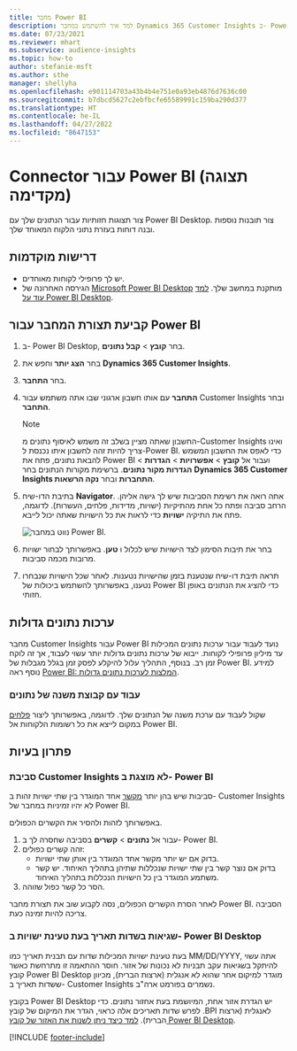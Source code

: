 ```yaml
---
title: מחבר Power BI
description: למד איך להשתמש במחבר Dynamics 365 Customer Insights ב- Power BI.
ms.date: 07/23/2021
ms.reviewer: mhart
ms.subservice: audience-insights
ms.topic: how-to
author: stefanie-msft
ms.author: sthe
manager: shellyha
ms.openlocfilehash: e901114703a43b4b4e751e0a93eb4876d7636c00
ms.sourcegitcommit: b7dbcd5627c2ebfbcfe65589991c159ba290d377
ms.translationtype: HT
ms.contentlocale: he-IL
ms.lasthandoff: 04/27/2022
ms.locfileid: "8647153"
---
```

# <a name="connector-for-power-bi-preview"></a>Connector עבור Power BI (תצוגה מקדימה)

צור תצוגות חזותיות עבור הנתונים שלך עם Power BI Desktop. צור תובנות נוספות ובנה דוחות בעזרת נתוני הלקוח המאוחד שלך.

## <a name="prerequisites"></a>דרישות מוקדמות

- יש לך פרופילי לקוחות מאוחדים.
- הגירסה האחרונה של [Microsoft Power BI Desktop](https://powerbi.microsoft.com/desktop/) מותקנת במחשב שלך. [למד עוד על Power BI Desktop](/power-bi/desktop-what-is-desktop).

## <a name="configure-the-connector-for-power-bi"></a>קביעת תצורת המחבר עבור Power BI

1. ב- Power BI Desktop, בחר **קובץ** > **קבל נתונים**.

1. בחר **הצג יותר** וחפש את **Dynamics 365 Customer Insights**.

1. בחר **התחבר**.

1. **התחבר** עם אותו חשבון ארגוני שבו אתה משתמש עבור Customer Insights ובחר **התחבר**.
   > [!NOTE]
   > החשבון שאתה מציין בשלב זה משמש לאיסוף נתונים מ-Customer Insights ואינו צריך להיות זהה לחשבון איתו נכנסת ל-Power BI. כדי לאפס את החשבון המשמש להבאת נתונים, פתח את Power BI ועבור אל **קובץ** > **אפשרויות** > **הגדרות** > **הגדרות מקור נתונים**. ברשימת מקורות הנתונים בחר **Dynamics 365 Customer Insights התחברות** ובחר **נקה הרשאות**.  

1. בתיבת הדו-שיח **Navigator**. אתה רואה את רשימת הסביבות שיש לך גישה אליהן. הרחב סביבה ופתח כל אחת מהתיקיות (ישויות, מדידות, פלחים, העשרות). לדוגמה, פתח את התיקיה **ישויות** כדי לראות את כל הישויות שאתה יכול לייבא.

   ![נווט במחבר Power BI.](media/power-bi-navigator.png "נווט במחבר Power BI")

1. בחר את תיבות הסימון לצד הישויות שיש לכלול ו **טען**. באפשרותך לבחור ישויות מרובות מכמה סביבות.

1. תראה תיבת דו-שיח שנטענת בזמן שהישויות נטענות. לאחר שכל הישויות שנבחרו נטענו, באפשרותך להשתמש ביכולות של Power BI כדי להציג את הנתונים באופן חזותי.

## <a name="large-data-sets"></a>ערכות נתונים גדולות

מחבר Customer Insights עבור Power BI נועד לעבוד עבור ערכות נתונים המכילות עד מיליון פרופילי לקוחות. ייבוא של ערכות נתונים גדולות יותר עשוי לעבוד, אך זה לוקח זמן רב. בנוסף, התהליך עלול להיקלע לפסק זמן בגלל מגבלות של Power BI. למידע נוסף ראה [Power BI: המלצות לערכות נתונים גדולות](/power-bi/admin/service-premium-what-is#large-datasets). 

### <a name="work-with-a-subset-of-data"></a>עבוד עם קבוצת משנה של נתונים

שקול לעבוד עם ערכת משנה של הנתונים שלך. לדוגמה, באפשרותך ליצור [פלחים](segments.md) במקום לייצא את כל רשומות הלקוחות אל Power BI.

## <a name="troubleshooting"></a>פתרון בעיות

### <a name="customer-insights-environment-doesnt-show-in-power-bi"></a>סביבת Customer Insights לא מוצגת ב- Power BI

סביבות שיש בהן יותר [מקשר](relationships.md) אחד המוגדר בין שתי ישויות זהות ב- Customer Insights לא יהיו זמיניות במחבר של Power BI.

באפשרותך לזהות ולהסיר את הקשרים הכפולים.

1. עבור אל **נתונים** > **קשרים** בסביבה שחסרה לך ב- Power BI.
2. זהה קשרים כפולים:
   - בדוק אם יש יותר מקשר אחד המוגדר בין אותן שתי ישויות.
   - בדוק אם נוצר קשר בין שתי ישויות שנכללות שתיהן בתהליך האיחוד. יש קשר משתמע המוגדר בין כל הישויות הנכללות בתהליך האיחוד.
3. הסר כל קשר כפול שזוהה.

לאחר הסרת הקשרים הכפולים, נסה לקבוע שוב את תצורת מחבר Power BI. הסביבה צריכה להיות זמינה כעת.

### <a name="errors-on-date-fields-when-loading-entities-in-power-bi-desktop"></a>שגיאות בשדות תאריך בעת טעינת ישויות ב- Power BI Desktop

בעת טעינת ישויות המכילות שדות עם תבנית תאריך כמו MM/DD/YYYY, אתה עשוי להיתקל בשגיאות עקב תבניות לא נכונות של אזור. חוסר ההתאמה זו מתרחשת כאשר קובץ Power BI Desktop מוגדר למיקום אחר שהוא לא אנגלית (ארצות הברית), מכיוון ששדות תאריך ב- Customer Insights נשמרים בפורמט ארה"ב.

בקובץ Power BI Desktop יש הגדרת אזור אחת, המיושמת בעת אחזור נתונים. כדי לפרש שדות תאריכים אלה כראוי, הגדר את המיקום של קובץ ‎.BPI לאנגלית (ארצות הברית). [למד כיצד ניתן לשנות את האזור של קובץ Power BI Desktop](/power-bi/fundamentals/supported-languages-countries-regions#choose-the-language-or-locale-of-power-bi-desktop).

[!INCLUDE [footer-include](includes/footer-banner.md)]
